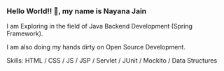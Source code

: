 ### Hello World!! 👋, my name is Nayana Jain

I am Exploring in the field of Java Backend Development (Spring Framework).

I am also doing my hands dirty on Open Source Development.

Skills:  HTML / CSS  / JS / JSP / Servlet / JUnit / Mockito / Data Structures






